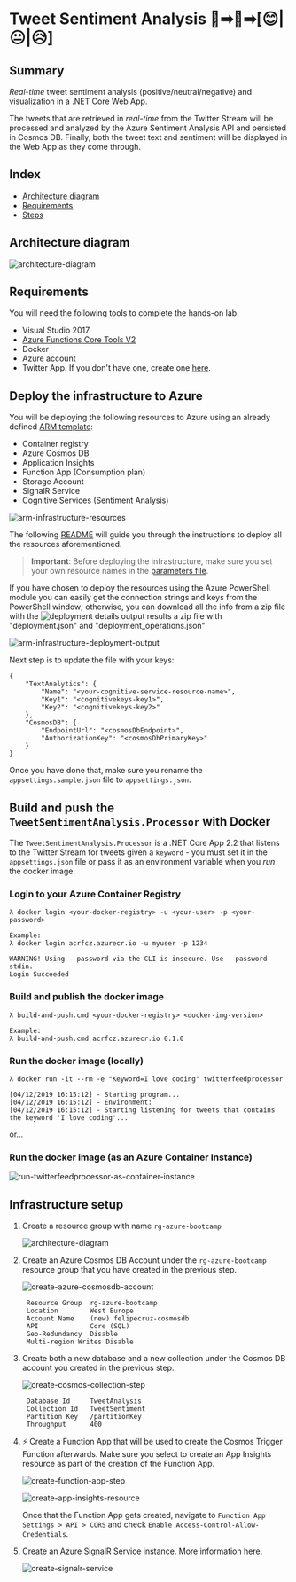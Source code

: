 # Tweet Sentiment Analysis 💬➡🧠➡[😊|😐|😥]

## Summary

 *Real-time* tweet sentiment analysis (positive/neutral/negative) and visualization in a .NET Core Web App.
 
 The tweets that are retrieved in *real-time* from the Twitter Stream will be processed and analyzed by the Azure Sentiment Analysis API and persisted in Cosmos DB. 
 Finally, both the tweet text and sentiment will be displayed in the Web App as they come through.


## Index

- [Architecture diagram](#architecture-diagram)
- [Requirements](#requirements)
- [Steps](#steps)

## Architecture diagram

![architecture-diagram](./docs/images/architecture-diagram.PNG)

## Requirements

You will need the following tools to complete the hands-on lab.

- Visual Studio 2017
- [Azure Functions Core Tools V2](https://github.com/Azure/azure-functions-core-tools#windows)
- Docker
- Azure account
- Twitter App. If you don't have one, create one [here](https://developer.twitter.com/en/apps).

## Deploy the infrastructure to Azure

You will be deploying the following resources to Azure using an already defined [ARM template](./arm-template/azuredeploy.json):

- Container registry
- Azure Cosmos DB
- Application Insights
- Function App (Consumption plan)
- Storage Account
- SignalR Service
- Cognitive Services (Sentiment Analysis)

![arm-infrastructure-resources](./docs/images/arm-infrastructure-resources.PNG)

The following [README](./arm-template/README.md) will guide you through the instructions to deploy all the resources aforementioned.

> **Important**: Before deploying the infrastructure, make sure you set your own resource names in the [parameters file](./arm-template/azuredeploy.parameters.json).

If you have chosen to deploy the resources using the Azure PowerShell module you can easily get the connection strings and keys from the PowerShell window; otherwise, you can download all the info from a zip file with the ![deployment details output results](./docs/images/deployment-results.PNG) a zip file with "deployment.json" and  "deployment_operations.json"

![arm-infrastructure-deployment-output](./docs/images/arm-infrastructure-deployment-output.PNG)

Next step is to update the file with your keys:

    {
        "TextAnalytics": {
            "Name": "<your-cognitive-service-resource-name>",
            "Key1": "<cognitivekeys-key1>",
            "Key2": "<cognitivekeys-key2>"
        },
        "CosmosDB": {
            "EndpointUrl": "<cosmosDbEndpoint>",
            "AuthorizationKey": "<cosmosDbPrimaryKey>"
        }
    }

Once you have done that, make sure you rename the `appsettings.sample.json` file to `appsettings.json`.

## Build and push the `TweetSentimentAnalysis.Processor` with Docker

The `TweetSentimentAnalysis.Processor` is a .NET Core App 2.2 that listens to the Twitter Stream for tweets given a `keyword` - you must set it in the `appsettings.json` file or pass it as an environment variable when you *run* the docker image.

### Login to your Azure Container Registry

    λ docker login <your-docker-registry> -u <your-user> -p <your-password>

    Example:
    λ docker login acrfcz.azurecr.io -u myuser -p 1234

    WARNING! Using --password via the CLI is insecure. Use --password-stdin.
    Login Succeeded

### Build and publish the docker image

    λ build-and-push.cmd <your-docker-registry> <docker-img-version>

    Example:
    λ build-and-push.cmd acrfcz.azurecr.io 0.1.0

### Run the docker image (locally)

    λ docker run -it --rm -e "Keyword=I love coding" twitterfeedprocessor

    [04/12/2019 16:15:12] - Starting program...
    [04/12/2019 16:15:12] - Environment:
    [04/12/2019 16:15:12] - Starting listening for tweets that contains the keyword 'I love coding'...

or... 

### Run the docker image (as an Azure Container Instance)

![run-twitterfeedprocessor-as-container-instance](./docs/images/run-twitterfeedprocessor-as-container-instance.PNG)

## Infrastructure setup

1. Create a resource group with name `rg-azure-bootcamp`

    ![architecture-diagram](./docs/images/create-resource-group-step.PNG)

2. Create an Azure Cosmos DB Account under the `rg-azure-bootcamp` resource group that you have created in the previous step.

    ![create-azure-cosmosdb-account](./docs/images/create-azure-cosmosdb-account.PNG)

        Resource Group  rg-azure-bootcamp
        Location        West Europe
        Account Name    (new) felipecruz-cosmosdb
        API             Core (SQL)
        Geo-Redundancy  Disable
        Multi-region Writes Disable

3. Create both a new database and a new collection under the Cosmos DB account you created in the previous step.

    ![create-cosmos-collection-step](./docs/images/create-cosmos-collection-step.PNG)

        Database Id     TweetAnalysis
        Collection Id   TweetSentiment
        Partition Key   /partitionKey
        Throughput      400

4. ⚡ Create a Function App that will be used to create the Cosmos Trigger Function afterwards. Make sure you select to create an App Insights resource as part of the creation of the Function App.

    ![create-function-app-step](./docs/images/create-function-app-step.PNG)

    ![create-app-insights-resource](./docs/images/create-app-insights-resource.PNG)

    Once that the Function App gets created, navigate to `Function App Settings > API > CORS` and check `Enable Access-Control-Allow-Credentials`. 
    
5. Create an Azure SignalR Service instance. More information [here](https://docs.microsoft.com/en-us/azure/azure-signalr/signalr-quickstart-azure-functions-csharp).

    ![create-signalr-service](./docs/images/create-signalr-service.PNG)